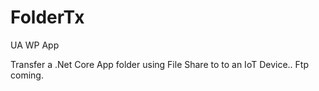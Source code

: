 # FolderTx
UA WP App

Transfer a .Net Core  App folder using File Share to to an IoT  Device.. Ftp coming.

